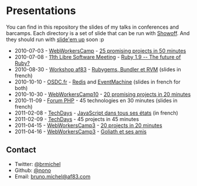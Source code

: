 Presentations
=============

You can find in this repository the slides of my talks in conferences and barcamps.
Each directory is a set of slide that can be run with [Showoff](http://github.com/schacon/showoff).
And they should run with [slide'em up](https://github.com/nono/slide-em-up) soon :p

* 2010-07-03 - [WebWorkersCamp](http://barcamp.org/WebWorkersCamp) - [25 promising projects in 50 minutes](http://wwc-25-projects.heroku.com/)
* 2010-07-08 - [11th Libre Software Meeting](http://2010.rmll.info/spip.php) - [Ruby 1.9 -- The future of Ruby?](http://rmll2010-ruby19.heroku.com/)
* 2010-08-30 - [Workshop af83](http://dev.af83.com) - [Rubygems, Bundler et RVM](http://rubygems-bundler-rvm.heroku.com) (slides in french)
* 2010-10-10 - [OSDC.fr](http://act.osdc.fr/osdc2010fr/) - [Redis](http://redis-osdcfr.heroku.com/) and [EventMachine](http://eventmachine-osdcfr.heroku.com) (slides in french for both)
* 2010-10-30 - [WebWorkersCamp10](http://barcamp.org/WebWorkersCamp10) - [20 promising projects in 20 minutes](http://wwc-20-projects.heroku.com/)
* 2010-11-09 - [Forum PHP](http://afup.org/pages/forumphp2010/index.php) - 45 technologies en 30 minutes (slides in french)
* 2011-02-08 - [TechDays](http://www.microsoft.com/france/mstechdays/) - [JavaScript dans tous ses états](https://github.com/abolibibelot/Techdays2011_Javascript) (in french)
* 2011-02-09 - [TechDays](http://www.microsoft.com/france/mstechdays/) - 45 projects in 45 minutes
* 2011-04-15 - [WebWorkersCamp3](http://barcamp.org/w/page/36708944/WebWorkersCamp3) - [20 projects in 20 minutes](http://wwc3-20-projects.heroku.com/)
* 2011-04-16 - [WebWorkersCamp3](http://barcamp.org/w/page/36708944/WebWorkersCamp3) - [Goliath et ses amis](http://nono.github.com/Presentations/20110416_Goliath/)


Contact
-------

* Twitter: [@brmichel](http://twitter.com/brmichel)
* Github: [@nono](https://github.com/nono)
* Email: bruno.michel@af83.com

